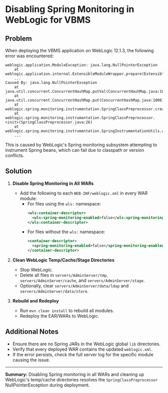 # Disabling Spring Monitoring in WebLogic for VBMS

## Problem

When deploying the VBMS application on WebLogic 12.1.3, the following error was encountered:

```
weblogic.application.ModuleException: java.lang.NullPointerException
    at weblogic.application.internal.ExtensibleModuleWrapper.prepare(ExtensibleModuleWrapper.java:114)
    ...
Caused By: java.lang.NullPointerException
    at java.util.concurrent.ConcurrentHashMap.putVal(ConcurrentHashMap.java:1011)
    at java.util.concurrent.ConcurrentHashMap.put(ConcurrentHashMap.java:1006)
    at weblogic.spring.monitoring.instrumentation.SpringClassPreprocessor.createSpringInstrumentorEngineIfNecessary(SpringClassPreprocessor.java:67)
    at weblogic.spring.monitoring.instrumentation.SpringClassPreprocessor.<init>(SpringClassPreprocessor.java:26)
    at weblogic.spring.monitoring.instrumentation.SpringInstrumentationUtils.addSpringInstrumentor(SpringInstrumentationUtils.java:87)
    ...
```

This is caused by WebLogic's Spring monitoring subsystem attempting to instrument Spring beans, which can fail due to classpath or version conflicts.

## Solution

1. **Disable Spring Monitoring in All WARs**
   - Add the following to each `WEB-INF/weblogic.xml` in every WAR module:
     - For files using the `wls:` namespace:
       ```xml
       <wls:container-descriptor>
         <wls:spring-monitoring-enabled>false</wls:spring-monitoring-enabled>
       </wls:container-descriptor>
       ```
     - For files without the `wls:` namespace:
       ```xml
       <container-descriptor>
         <spring-monitoring-enabled>false</spring-monitoring-enabled>
       </container-descriptor>
       ```
2. **Clean WebLogic Temp/Cache/Stage Directories**
   - Stop WebLogic.
   - Delete all files in `servers/AdminServer/tmp`, `servers/AdminServer/cache`, and `servers/AdminServer/stage`.
   - Optionally, clear `servers/AdminServer/data/ldap` and `servers/AdminServer/data/store`.

3. **Rebuild and Redeploy**
   - Run `mvn clean install` to rebuild all modules.
   - Redeploy the EAR/WARs to WebLogic.

## Additional Notes
- Ensure there are no Spring JARs in the WebLogic global `lib` directories.
- Verify that every deployed WAR contains the updated `weblogic.xml`.
- If the error persists, check the full server log for the specific module causing the issue.

---

**Summary:** Disabling Spring monitoring in all WARs and cleaning up WebLogic's temp/cache directories resolves the `SpringClassPreprocessor` NullPointerException during deployment.

